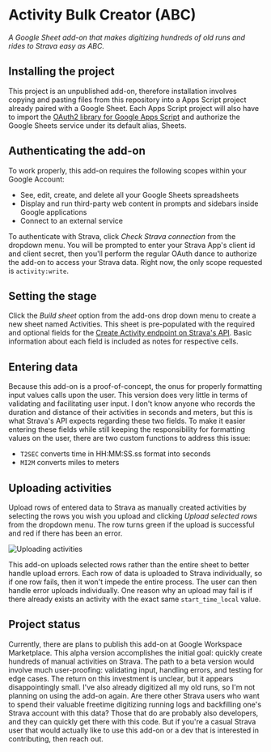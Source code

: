 # Activity Bulk Creator (ABC)

*A Google Sheet add-on that makes digitizing hundreds of old runs and rides to Strava easy as ABC.*

## Installing the project

This project is an unpublished add-on, therefore installation involves copying and pasting files from this repository into a Apps Script project already paired with a Google Sheet. Each Apps Script project will also have to import the [OAuth2 library for Google Apps Script](https://script.google.com/macros/library/d/1B7FSrk5Zi6L1rSxxTDgDEUsPzlukDsi4KGuTMorsTQHhGBzBkMun4iDF/41) and authorize the Google Sheets service under its default alias, Sheets. 

## Authenticating the add-on

To work properly, this add-on requires the following scopes within your Google Account:

* See, edit, create, and delete all your Google Sheets spreadsheets
* Display and run third-party web content in prompts and sidebars inside Google applications
* Connect to an external service

To authenticate with Strava, click *Check Strava connection* from the dropdown menu. You will be prompted to enter your Strava App's client id and client secret, then you'll perform the regular OAuth dance to authorize the add-on to access your Strava data. Right now, the only scope requested is `activity:write`.

## Setting the stage

Click the *Build sheet* option from the add-ons drop down menu to create a new sheet named Activities. This sheet is pre-populated with the required and optional fields for the [Create Activity endpoint on Strava's API](https://developers.strava.com/docs/reference/#api-Activities-createActivity). Basic information about each field is included as notes for respective cells.

## Entering data

Because this add-on is a proof-of-concept, the onus for properly formatting input values calls upon the user. This version does very little in terms of validating and facilitating user input. I don't know anyone who records the duration and distance of their activities in seconds and meters, but this is what Strava's API expects regarding these two fields. To make it easier entering these fields while still keeping the responsibility for formatting values on the user, there are two custom functions to address this issue: 

* `T2SEC` converts time in HH:MM:SS.ss format into seconds
* `MI2M` converts miles to meters

## Uploading activities

Upload rows of entered data to Strava as manually created activities by selecting the rows you wish you upload and clicking *Upload selected rows* from the dropdown menu. The row turns green if the upload is successful and red if there has been an error.

![Uploading activities](https://i.imgur.com/GzQxU7k.gif)

This add-on uploads selected rows rather than the entire sheet to better handle upload errors. Each row of data is uploaded to Strava individually, so if one row fails, then it won't impede the entire process. The user can then handle error uploads individually. One reason why an upload may fail is if there already exists an activity with the exact same `start_time_local` value.

## Project status

Currently, there are plans to publish this add-on at Google Workspace Marketplace. This alpha version accomplishes the initial goal: quickly create hundreds of manual activities on Strava. The path to a beta version would involve much user-proofing: validating input, handling errors, and testing for edge cases. The return on this investment is unclear, but it appears disappointingly small. I've also already digitized all my old runs, so I'm not planning on using the add-on again. Are there other Strava users who want to spend their valuable freetime digitizing running logs and backfilling one's Strava account with this data? Those that do are probably also developers, and they can quickly get there with this code. But if you're a casual Strava user that would actually like to use this add-on or a dev that is interested in contributing, then reach out.